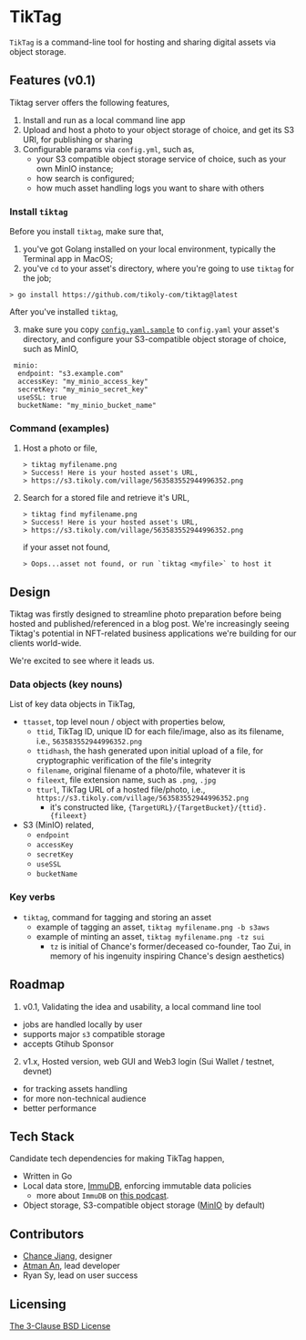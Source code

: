 # TikTag

`TikTag` is a command-line tool for hosting and sharing digital assets via object storage.

## Features (v0.1)

Tiktag server offers the following features,

1. Install and run as a local command line app
2. Upload and host a photo to your object storage of choice, and get its S3 URI, for publishing or sharing
3. Configurable params via `config.yml`, such as,
   * your S3 compatible object storage service of choice, such as your own MinIO instance;
   * how search is configured;
   * how much asset handling logs you want to share with others

### Install `tiktag`

Before you install `tiktag`, make sure that,
1. you've got Golang installed on your local environment, typically the Terminal app in MacOS;
2. you've `cd` to your asset's directory, where you're going to use `tiktag` for the job;

```
> go install https://github.com/tikoly-com/tiktag@latest
```

After you've installed `tiktag`,

3. make sure you copy [`config.yaml.sample`](https://github.com/tikoly-com/tiktag/blob/main/config.yaml.sample) to `config.yaml` your asset's directory, and configure your S3-compatible object storage of choice, such as MinIO,

```
 minio:
  endpoint: "s3.example.com"
  accessKey: "my_minio_access_key"
  secretKey: "my_minio_secret_key"
  useSSL: true
  bucketName: "my_minio_bucket_name"
```

### Command (examples)

1. Host a photo or file,
   
   ```
   > tiktag myfilename.png
   > Success! Here is your hosted asset's URL,
   > https://s3.tikoly.com/village/563583552944996352.png
   ```

2. Search for a stored file and retrieve it's URL,
   
   ```
   > tiktag find myfilename.png
   > Success! Here is your hosted asset's URL,
   > https://s3.tikoly.com/village/563583552944996352.png
   ```
   
   if your asset not found,
   
   ```
   > Oops...asset not found, or run `tiktag <myfile>` to host it
   ```

## Design

Tiktag was firstly designed to streamline photo preparation before being hosted and published/referenced in a blog post. We're increasingly seeing Tiktag's potential in NFT-related business applications we're building for our clients world-wide.

We're excited to see where it leads us.

### Data objects (key nouns)

List of key data objects in TikTag,

* `ttasset`, top level noun / object with properties below,
  * `ttid`, TikTag ID, unique ID for each file/image, also as its filename, i.e., `563583552944996352.png`
  * `ttidhash`, the hash generated upon initial upload of a file, for cryptographic verification of the file's integrity
  * `filename`, original filename of a photo/file, whatever it is
  * `fileext`, file extension name, such as `.png`, `.jpg`
  * `tturl`, TikTag URL of a hosted file/photo, i.e., `https://s3.tikoly.com/village/563583552944996352.png`
    * it's constructed like, `{TargetURL}/{TargetBucket}/{ttid}.{fileext}`
* S3 (MinIO) related,
  * `endpoint`
  * `accessKey`
  * `secretKey`
  * `useSSL`
  * `bucketName`

### Key verbs

* `tiktag`, command for tagging and storing an asset
  * example of tagging an asset, `tiktag myfilename.png -b s3aws`
  * example of minting an asset, `tiktag myfilename.png -tz sui` 
    - `tz` is initial of Chance's former/deceased co-founder, Tao Zui, in memory of his ingenuity inspiring Chance's design aesthetics)

## Roadmap

1. v0.1, Validating the idea and usability, a local command line tool
  * jobs are handled locally by user
  * supports major `s3` compatible storage
  * accepts Gtihub Sponsor
2. v1.x, Hosted version,  web GUI and Web3 login (Sui Wallet / testnet, devnet)
  * for tracking assets handling
  * for more non-technical audience
  * better performance

## Tech Stack

Candidate tech dependencies for making TikTag happen,

* Written in Go
* Local data store, [ImmuDB](https://github.com/codenotary/immudb), enforcing immutable data policies
  * more about `ImmuDB` on [this podcast](https://changelog.com/gotime/219).
* Object storage, S3-compatible object storage ([MinIO](https://github.com/minio/minio) by default)

## Contributors

* [Chance Jiang](https://github.com/chancefcc), designer
* [Atman An](https://github.com/twinsant), lead developer
* Ryan Sy, lead on user success 

## Licensing

[The 3-Clause BSD License](https://opensource.org/licenses/BSD-3-Clause)
